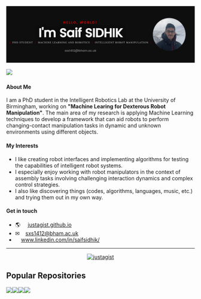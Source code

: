 
<a href="https://justagist.github.io"> 
<img src="https://raw.githubusercontent.com/justagist/justagist/master/assets/github_profile.png" target="_blank" alt="Saif Sidhik Github Profile Banner">
</a>

![](https://komarev.com/ghpvc/?username=justagist&color=b50e0e)

<h4 markdown="1">About Me</h4>

I am a PhD student in the Intelligent Robotics Lab at the University of Birmingham, working on **"Machine Learing for Dexterous Robot Manipulation"**. The main area of my research is applying Machine Learning techniques to develop a framework that can aid robots to perform changing-contact manipulation tasks in dynamic and unknown environments using different objects.

<h4 markdown="1">My Interests</h4>

- I like creating robot interfaces and implementing algorithms for testing the capabilities of intelligent robot systems.
- I especially enjoy working with robot manipulators in the context of assembly tasks involving challenging interaction dynamics and complex control strategies.
- I also like discovering things (codes, algorithms, languages, music, etc.) and trying them out in my own way.

<h4 markdown="1">Get in touch</h4>

- 🌎 &nbsp;&nbsp;&nbsp; [justagist.github.io](https://justagist.github.io)
- &#9993; &nbsp;&nbsp;&nbsp;sxs1412@bham.ac.uk
- <i class="fa fa-linkedin"></i>&nbsp;&nbsp;&nbsp; www.linkedin.com/in/saifsidhik/

***

<p align="center"><a href="https://github.com/anuraghazra/github-readme-stats" target="_blank"> <img src=https://github-readme-stats.vercel.app/api?username=justagist&show_icons=true&title_color=b50e0e&bg_color=0e0e0e&icon_color=b50e0e&text_color=FFFFFF&hide_border=false alt=justagist /></a> </p>

## Popular Repositories

<a href="https://github.com/justagist/panda_simulator">
  <img align="left" src="https://github-readme-stats.vercel.app/api/pin/?username=justagist&repo=panda_simulator&title_color=b50e0e&bg_color=0e0e0e&icon_color=b50e0e&text_color=FFFFFF" />
</a>
<a href="https://github.com/justagist/franka_ros_interface">
  <img align="left" src="https://github-readme-stats.vercel.app/api/pin/?username=justagist&repo=franka_ros_interface&title_color=b50e0e&bg_color=0e0e0e&icon_color=b50e0e&text_color=FFFFFF" />
</a>
<a href="https://github.com/justagist/panda_robot">
  <img align="left" src="https://github-readme-stats.vercel.app/api/pin/?username=justagist&repo=panda_robot&title_color=b50e0e&bg_color=0e0e0e&icon_color=b50e0e&text_color=FFFFFF" />
</a>
<a href="https://github.com/justagist/pid_control_ardrone">
  <img align="left" src="https://github-readme-stats.vercel.app/api/pin/?username=justagist&repo=pid_control_ardrone&title_color=b50e0e&bg_color=0e0e0e&icon_color=b50e0e&text_color=FFFFFF" />
</a>
